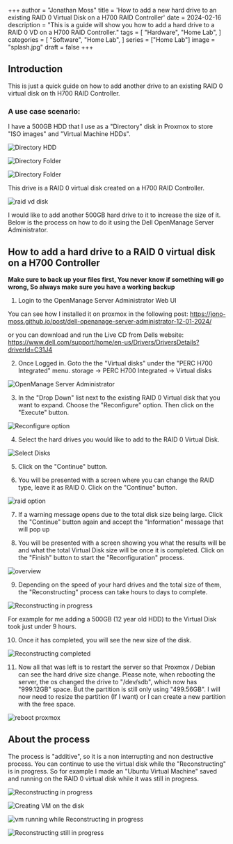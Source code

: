 +++
author = "Jonathan Moss"
title = 'How to add a new hard drive to an existing RAID 0 Virtual Disk on a H700 RAID Controller'
date = 2024-02-16
description = "This is a guide will show you how to add a hard drive to a RAID 0 VD on a H700 RAID Controller."
tags = [
    "Hardware",
    "Home Lab",
]
categories = [
    "Software",
    "Home Lab",
]
series = ["Home Lab"]
image = "splash.jpg"
draft = false
+++

## Introduction

This is just a quick guide on how to add another drive to an existing RAID 0 virtual disk on th H700 RAID Controller.

### A use case scenario:

I have a 500GB HDD that I use as a "Directory" disk in Proxmox to store "ISO images" and "Virtual Machine HDDs".

![Directory HDD](1.jpg)

![Directory Folder](2.jpg)

![Directory Folder](3.jpg)

This drive is a RAID 0 virtual disk created on a H700 RAID Controller.

![raid vd disk](8.jpg)

I would like to add another 500GB hard drive to it to increase the size of it.
Below is the process on how to do it using the Dell OpenManage Server Administrator.

## How to add a hard drive to a RAID 0 virtual disk on a H700 Controller

**Make sure to back up your files first, You never know if something will go wrong, So always make sure you have a working backup**

1. Login to the OpenManage Server Administrator Web UI

You can see how I installed it on proxmox in the following post:
https://jono-moss.github.io/post/dell-openanage-server-administrator-12-01-2024/

or you can download and run the Live CD from Dells website:
https://www.dell.com/support/home/en-us/Drivers/DriversDetails?driverId=C31J4

2. Once Logged in. Goto the the "Virtual disks" under the "PERC H700 Integrated" menu.
storage -> PERC H700 Integrated -> Virtual disks

![OpenManage Server Administrator](9.jpg)

3. In the "Drop Down" list next to the existing RAID 0 Virtual disk that you want to expand. Choose the "Reconfigure" option. Then click on the "Execute" button.

![Reconfigure option](10.jpg)

4. Select the hard drives you would like to add to the RAID 0 Virtual Disk.

![Select Disks](11.jpg)

5. Click on the "Continue" button.

6. You will be presented with a screen where you can change the RAID type, leave it as RAID 0. Click on the "Continue" button.

![raid option](12.jpg)

7. If a warning message opens due to the total disk size being large. Click the "Continue" button again and accept the "Information" message that will pop up 

8. You will be presented with a screen showing you what the results will be and what the total Virtual Disk size will be once it is completed. Click on the "Finish" button to start the "Reconfiguration" process.

![overview](13.jpg)

9. Depending on the speed of your hard drives and the total size of them, the "Reconstructing" process can take hours to days to complete.

![Reconstructing in progress](4.jpg)

For example for me adding a 500GB (12 year old HDD) to the Virtual Disk took just under 9 hours.

10. Once it has completed, you will see the new size of the disk.

![Reconstructing completed](15.jpg)

11. Now all that was left is to restart the server so that Proxmox / Debian can see the hard drive size change. Please note, when rebooting the server, the os changed the drive to "/dev/sdb", which now has "999.12GB" space. But the partition is still only using "499.56GB". I will now need to resize the partition (If I want) or I can create a new partition with the free space.

![reboot proxmox](16.jpg)

## About the process

The process is "additive", so it is a non interrupting and non destructive process. You can continue to use the virtual disk while the "Reconstructing" is in progress.
So for example I made an "Ubuntu Virtual Machine" saved and running on the RAID 0 virtual disk while it was still in progress.

![Reconstructing in progress](4.jpg)

![Creating VM on the disk](5.jpg)

![vm running while Reconstructing in progress](6.jpg)

![Reconstructing still in progress](7.jpg)
